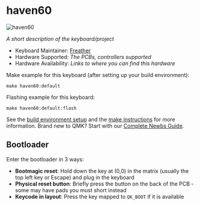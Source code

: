 # haven60

![haven60](https://i.imgur.com/Uja750Oh.png)

*A short description of the keyboard/project*

* Keyboard Maintainer: [Freather](https://github.com/Freather)
* Hardware Supported: *The PCBs, controllers supported*
* Hardware Availability: *Links to where you can find this hardware*

Make example for this keyboard (after setting up your build environment):

    make haven60:default

Flashing example for this keyboard:

    make haven60:default:flash

See the [build environment setup](https://docs.qmk.fm/#/getting_started_build_tools) and the [make instructions](https://docs.qmk.fm/#/getting_started_make_guide) for more information. Brand new to QMK? Start with our [Complete Newbs Guide](https://docs.qmk.fm/#/newbs).

## Bootloader

Enter the bootloader in 3 ways:

* **Bootmagic reset**: Hold down the key at (0,0) in the matrix (usually the top left key or Escape) and plug in the keyboard
* **Physical reset button**: Briefly press the button on the back of the PCB - some may have pads you must short instead
* **Keycode in layout**: Press the key mapped to `QK_BOOT` if it is available
